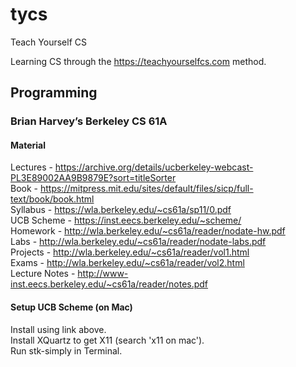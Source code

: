 # tycs
Teach Yourself CS

Learning CS through the https://teachyourselfcs.com method.

## Programming

### Brian Harvey’s Berkeley CS 61A

#### Material
Lectures - https://archive.org/details/ucberkeley-webcast-PL3E89002AA9B9879E?sort=titleSorter  
Book - https://mitpress.mit.edu/sites/default/files/sicp/full-text/book/book.html  
Syllabus - https://wla.berkeley.edu/~cs61a/sp11/0.pdf  
UCB Scheme - https://inst.eecs.berkeley.edu/~scheme/  
Homework - http://wla.berkeley.edu/~cs61a/reader/nodate-hw.pdf  
Labs - http://wla.berkeley.edu/~cs61a/reader/nodate-labs.pdf  
Projects - http://wla.berkeley.edu/~cs61a/reader/vol1.html  
Exams - http://wla.berkeley.edu/~cs61a/reader/vol2.html  
Lecture Notes - http://www-inst.eecs.berkeley.edu/~cs61a/reader/notes.pdf  

#### Setup UCB Scheme (on Mac)
Install using link above.  
Install XQuartz to get X11 (search 'x11 on mac').  
Run stk-simply in Terminal.  
